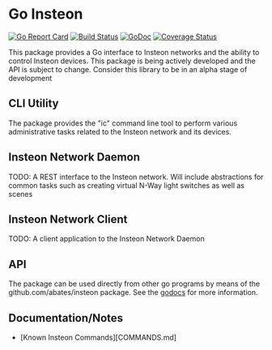 # Go Insteon

[![Go Report Card](https://goreportcard.com/badge/github.com/abates/insteon)](https://goreportcard.com/report/github.com/abates/insteon) [![Build Status](https://travis-ci.org/abates/insteon.svg?branch=master)](https://travis-ci.org/abates/insteon) [![GoDoc](https://godoc.org/github.com/abates/insteon?status.png)](https://godoc.org/github.com/abates/insteon) [![Coverage Status](https://coveralls.io/repos/github/abates/insteon/badge.svg?branch=master)](https://coveralls.io/github/abates/insteon?branch=master)

This package provides a Go interface to Insteon networks and the ability to
control Insteon devices. This package is being actively developed and the
API is subject to change. Consider this library to be in an alpha stage of
development

## CLI Utility

The package provides the "ic" command line tool to perform various
administrative tasks related to the Insteon network and its devices.

## Insteon Network Daemon
TODO: A REST interface to the Insteon network. Will include abstractions for
common tasks such as creating virtual N-Way light switches as well as scenes

## Insteon Network Client
TODO: A client application to the Insteon Network Daemon

## API

The package can be used directly from other go programs by means of the
github.com/abates/insteon package.  See the
[godocs](https://godoc.org/github.com/abates/insteon) for more information.

## Documentation/Notes

* [Known Insteon Commands][COMMANDS.md]
